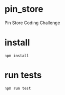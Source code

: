 # pin_store
Pin Store Coding Challenge

# install
```
npm install
```

# run tests
```
npm run test
```
